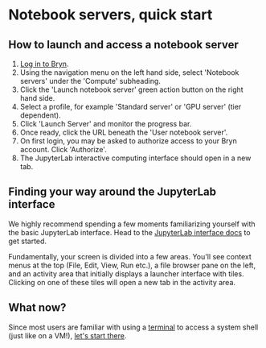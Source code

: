 # Notebook servers, quick start

## How to launch and access a notebook server

1. [Log in to Bryn](/getting-started/authentication).
2. Using the navigation menu on the left hand side, select 'Notebook servers' under the 'Compute' subheading.
3. Click the 'Launch notebook server' green action button on the right hand side.
4. Select a profile, for example 'Standard server' or 'GPU server' (tier dependent).
5. Click 'Launch Server' and monitor the progress bar.
6. Once ready, click the URL beneath the 'User notebook server'.
7. On first login, you may be asked to authorize access to your Bryn account. Click 'Authorize'.
8. The JupyterLab interactive computing interface should open in a new tab.

## Finding your way around the JupyterLab interface

We highly recommend spending a few moments familiarizing yourself with the basic JupyterLab interface. Head to the [JupyterLab interface docs](https://jupyterlab.readthedocs.io/en/stable/user/interface.html) to get started.

Fundamentally, your screen is divided into a few areas. You'll see context menus at the top (File, Edit, View, Run etc.), a file browser pane on the left, and an activity area that initially displays a launcher interface with tiles. Clicking on one of these tiles will open a new tab in the activity area.

## What now?

Since most users are familiar with using a [terminal](using-the-terminal.md) to access a system shell (just like on a VM!), [let's start there](using-the-terminal.md).
